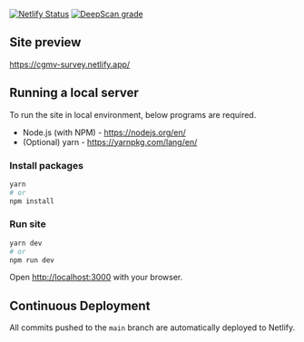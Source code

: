 <a href="https://app.netlify.com/sites/cgmv-survey/deploys"><img src="https://api.netlify.com/api/v1/badges/38a74394-b90e-40b7-8397-45c547f04d07/deploy-status" alt="Netlify Status" /></a> <a href="https://deepscan.io/dashboard#view=project&tid=10181&pid=16872&bid=370412"><img src="https://deepscan.io/api/teams/10181/projects/16872/branches/370412/badge/grade.svg" alt="DeepScan grade"></a>

## Site preview
https://cgmv-survey.netlify.app/

## Running a local server
To run the site in local environment, below programs are required. 
- Node.js (with NPM) - https://nodejs.org/en/
- (Optional) yarn - https://yarnpkg.com/lang/en/

### Install packages
```bash
yarn
# or
npm install
```

### Run site
```bash
yarn dev
# or
npm run dev

```

Open [http://localhost:3000](http://localhost:3000) with your browser.

## Continuous Deployment

All commits pushed to the `main` branch are automatically deployed to Netlify.
